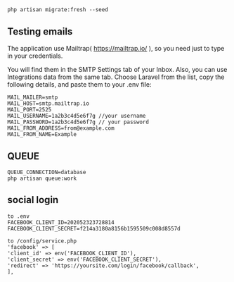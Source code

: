 ##
    php artisan migrate:fresh --seed



## Testing emails
The application use Mailtrap( https://mailtrap.io/ ), so you need just to type in your credentials. 

You will find them in the SMTP Settings tab of your Inbox. 
Also, you can use Integrations data from the same tab. 
Choose Laravel from the list, copy the following details, and paste them to your .env file:

    MAIL_MAILER=smtp
    MAIL_HOST=smtp.mailtrap.io
    MAIL_PORT=2525
    MAIL_USERNAME=1a2b3c4d5e6f7g //your username
    MAIL_PASSWORD=1a2b3c4d5e6f7g // your password
    MAIL_FROM_ADDRESS=from@example.com
    MAIL_FROM_NAME=Example

##  QUEUE    
    
    QUEUE_CONNECTION=database
    php artisan queue:work 
## social login
   
    to .env
    FACEBOOK_CLIENT_ID=202052323728814
    FACEBOOK_CLIENT_SECRET=f214a3180a8156b1595509c008d8557d

    to /config/service.php
    'facebook' => [
    'client_id' => env('FACEBOOK_CLIENT_ID'),
    'client_secret' => env('FACEBOOK_CLIENT_SECRET'),
    'redirect' => 'https://yoursite.com/login/facebook/callback',
    ],
